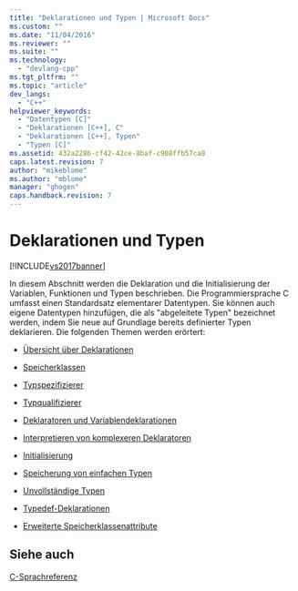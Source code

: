 ```yaml
---
title: "Deklarationen und Typen | Microsoft Docs"
ms.custom: ""
ms.date: "11/04/2016"
ms.reviewer: ""
ms.suite: ""
ms.technology: 
  - "devlang-cpp"
ms.tgt_pltfrm: ""
ms.topic: "article"
dev_langs: 
  - "C++"
helpviewer_keywords: 
  - "Datentypen [C]"
  - "Deklarationen [C++], C"
  - "Deklarationen [C++], Typen"
  - "Typen [C]"
ms.assetid: 432a2286-cf42-42ce-8baf-c908ffb57ca8
caps.latest.revision: 7
author: "mikeblome"
ms.author: "mblome"
manager: "ghogen"
caps.handback.revision: 7
---
```

# Deklarationen und Typen
[!INCLUDE[vs2017banner](../assembler/inline/includes/vs2017banner.md)]

In diesem Abschnitt werden die Deklaration und die Initialisierung der Variablen, Funktionen und Typen beschrieben.  Die Programmiersprache C umfasst einen Standardsatz elementarer Datentypen.  Sie können auch eigene Datentypen hinzufügen, die als "abgeleitete Typen" bezeichnet werden, indem Sie neue auf Grundlage bereits definierter Typen deklarieren.  Die folgenden Themen werden erörtert:  
  
-   [Übersicht über Deklarationen](../c-language/overview-of-declarations.md)  
  
-   [Speicherklassen](../c-language/c-storage-classes.md)  
  
-   [Typspezifizierer](../c-language/c-type-specifiers.md)  
  
-   [Typqualifizierer](../c-language/type-qualifiers.md)  
  
-   [Deklaratoren und Variablendeklarationen](../c-language/declarators-and-variable-declarations.md)  
  
-   [Interpretieren von komplexeren Deklaratoren](../c-language/interpreting-more-complex-declarators.md)  
  
-   [Initialisierung](../c-language/initialization.md)  
  
-   [Speicherung von einfachen Typen](../c-language/storage-of-basic-types.md)  
  
-   [Unvollständige Typen](../c-language/incomplete-types.md)  
  
-   [Typedef\-Deklarationen](../c-language/typedef-declarations.md)  
  
-   [Erweiterte Speicherklassenattribute](../c-language/c-extended-storage-class-attributes.md)  
  
## Siehe auch  
 [C\-Sprachreferenz](../c-language/c-language-reference.md)